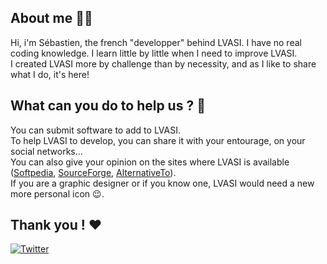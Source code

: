 ## About me  👨🏻
Hi, i'm Sébastien, the french "developper" behind LVASI. I have no real coding knowledge. I learn little by little when I need to improve LVASI.  
I created LVASI more by challenge than by necessity, and as I like to share what I do, it's here!  
  
## What can you do to help us ? 🤝  
You can submit software to add to LVASI.  
To help LVASI to develop, you can share it with your entourage, on your social networks...  
You can also give your opinion on the sites where LVASI is available ([Softpedia](https://www.softpedia.com/get/Internet/Download-Managers/L-V-A-S-I.shtml), [SourceForge](https://sourceforge.net/projects/lvasi/), [AlternativeTo](https://alternativeto.net/software/lvasi/about/)).  
If you are a graphic designer or if you know one, LVASI would need a new more personal icon 😉.

## Thank you ! ❤  
  
  [![Twitter](https://img.shields.io/badge/Suivez--moi%20%2F%20Follow%20me-1DA1F2?style=flat&logo=twitter&logoColor=white)](https://twitter.com/intent/follow?original_referer=https%3A%2F%2Fpublish.twitter.com%2F&ref_src=twsrc%5Etfw%7Ctwcamp%5Ebuttonembed%7Ctwterm%5Efollow%7Ctwgr%5EPuma_n&region=follow_link&screen_name=Puma_n)  
